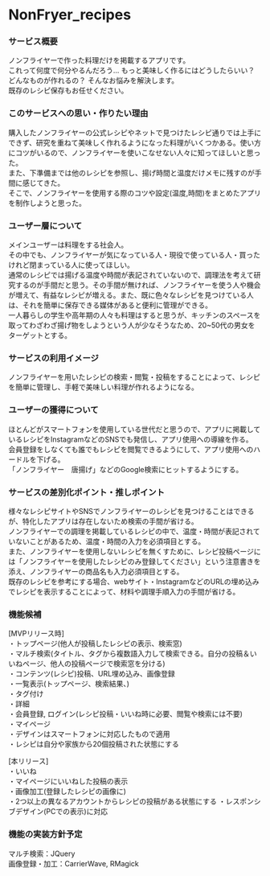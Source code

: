# NonFryer_recipes

### サービス概要
ノンフライヤーで作った料理だけを掲載するアプリです。<br>
これって何度で何分やるんだろう... もっと美味しく作るにはどうしたらいい？ どんなものが作れるの？ そんなお悩みを解決します。<br>
既存のレシピ保存もお任せください。

### このサービスへの思い・作りたい理由
購入したノンフライヤーの公式レシピやネットで見つけたレシピ通りでは上手にできず、研究を重ねて美味しく作れるようになった料理がいくつかある。使い方にコツがいるので、ノンフライヤーを使いこなせない人々に知ってほしいと思った。<br>
また、下準備までは他のレシピを参照し、揚げ時間と温度だけメモに残すのが手間に感じてきた。<br>
そこで、ノンフライヤーを使用する際のコツや設定(温度,時間)をまとめたアプリを制作しようと思った。

### ユーザー層について
メインユーザーは料理をする社会人。<br>
その中でも、ノンフライヤーが気になっている人・現役で使っている人・買ったけれど閉まっている人に使ってほしい。<br>
通常のレシピでは揚げる温度や時間が表記されていないので、調理法を考えて研究するのが手間だと思う。その手間が無ければ、ノンフライヤーを使う人や機会が増えて、有益なレシピが増える。また、既に色々なレシピを見つけている人は、それを簡単に保存できる媒体があると便利に管理ができる。<br>
一人暮らしの学生や高年期の人々も料理はすると思うが、キッチンのスペースを取ってわざわざ揚げ物をしようという人が少なそうなため、20~50代の男女をターゲットとする。

### サービスの利用イメージ
ノンフライヤーを用いたレシピの検索・閲覧・投稿をすることによって、レシピを簡単に管理し、手軽で美味しい料理が作れるようになる。

### ユーザーの獲得について
ほとんどがスマートフォンを使用している世代だと思うので、アプリに掲載しているレシピをInstagramなどのSNSでも発信し、アプリ使用への導線を作る。<br>
会員登録をしなくても誰でもレシピを閲覧できるようにして、アプリ使用へのハードルを下げる。<br>
「ノンフライヤー　唐揚げ」などのGoogle検索にヒットするようにする。<br>

### サービスの差別化ポイント・推しポイント
様々なレシピサイトやSNSでノンフライヤーのレシピを見つけることはできるが、特化したアプリは存在しないため検索の手間が省ける。<br>
ノンフライヤーでの調理を掲載しているレシピの中で、温度・時間が表記されていないことがあるため、温度・時間の入力を必須項目とする。<br>
また、ノンフライヤーを使用しないレシピを無くすために、レシピ投稿ページには「ノンフライヤーを使用したレシピのみ登録してください」という注意書きを添え、ノンフライヤーの商品名も入力必須項目とする。<br>
既存のレシピを参考にする場合、webサイト・InstagramなどのURLの埋め込みでレシピを表示することによって、材料や調理手順入力の手間が省ける。

### 機能候補
[MVPリリース時]<br>
・トップページ(他人が投稿したレシピの表示、検索窓)<br>
・マルチ検索(タイトル、タグから複数語入力して検索できる。自分の投稿＆いいねページ、他人の投稿ページで検索窓を分ける)<br>
・コンテンツ(レシピ)投稿、URL埋め込み、画像登録<br>
・一覧表示(トップページ、検索結果、)<br>
・タグ付け<br>
・詳細<br>
・会員登録, ログイン(レシピ投稿・いいね時に必要、閲覧や検索には不要)<br>
・マイページ<br>
・デザインはスマートフォンに対応したもので適用<br>
・レシピは自分や家族から20個投稿された状態にする

[本リリース]<br>
・いいね<br>
・マイページにいいねした投稿の表示<br>
・画像加工(登録したレシピの画像に)<br>
・2つ以上の異なるアカウントからレシピの投稿がある状態にする
・レスポンシブデザイン(PCでの表示)に対応<br>

### 機能の実装方針予定
マルチ検索：JQuery<br>
画像登録・加工：CarrierWave, RMagick

